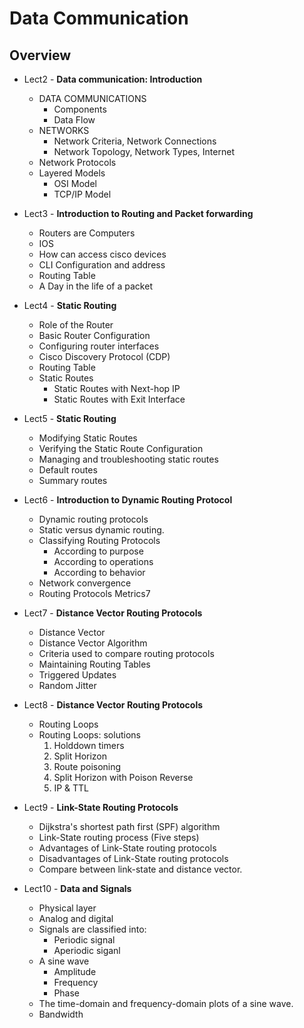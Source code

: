 # Data Communication

## Overview

- Lect2 - **Data communication: Introduction**

  - DATA COMMUNICATIONS
    - Components
    - Data Flow
  - NETWORKS
    - Network Criteria, Network Connections
    - Network Topology, Network Types, Internet
  - Network Protocols
  - Layered Models
    - OSI Model
    - TCP/IP Model

- Lect3 - **Introduction to Routing and Packet forwarding**

  - Routers are Computers
  - IOS
  - How can access cisco devices
  - CLI Configuration and address
  - Routing Table
  - A Day in the life of a packet

- Lect4 - **Static Routing**

  - Role of the Router
  - Basic Router Configuration
  - Configuring router interfaces
  - Cisco Discovery Protocol (CDP)
  - Routing Table
  - Static Routes
    - Static Routes with Next-hop IP
    - Static Routes with Exit Interface

- Lect5 - **Static Routing**

  - Modifying Static Routes
  - Verifying the Static Route Configuration
  - Managing and troubleshooting static routes
  - Default routes
  - Summary routes

- Lect6 - **Introduction to Dynamic Routing Protocol**

  - Dynamic routing protocols
  - Static versus dynamic routing.
  - Classifying Routing Protocols
    - According to purpose
    - According to operations
    - According to behavior
  - Network convergence
  - Routing Protocols Metrics7

- Lect7 - **Distance Vector Routing Protocols**

  - Distance Vector
  - Distance Vector Algorithm
  - Criteria used to compare routing protocols
  - Maintaining Routing Tables
  - Triggered Updates
  - Random Jitter

- Lect8 - **Distance Vector Routing Protocols**

  - Routing Loops
  - Routing Loops: solutions
    1. Holddown timers
    1. Split Horizon
    1. Route poisoning
    1. Split Horizon with Poison Reverse
    1. IP & TTL

- Lect9 - **Link-State Routing Protocols**

  - Dijkstra's shortest path first (SPF) algorithm
  - Link-State routing process (Five steps)
  - Advantages of Link-State routing protocols
  - Disadvantages of Link-State routing protocols
  - Compare between link-state and distance
    vector.

- Lect10 - **Data and Signals**

  - Physical layer
  - Analog and digital
  - Signals are classified into:
    - Periodic signal
    - Aperiodic siganl
  - A sine wave
    - Amplitude
    - Frequency
    - Phase
  - The time-domain and frequency-domain plots of a sine wave.
  - Bandwidth
